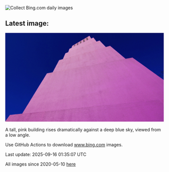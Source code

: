![Collect Bing.com daily images](https://github.com/counter2015/bing-daily-images/workflows/Collect%20Bing.com%20daily%20images/badge.svg)
## Latest image:
![](images/DallasLegorreta.jpg)

A tall, pink building rises dramatically against a deep blue sky, viewed from a low angle.

Use GitHub Actions to download www.bing.com images.

Last update: 2025-09-16 01:35:07 UTC

All images since 2020-05-10 [here](https://github.com/counter2015/bing-daily-images/tree/master/images)
